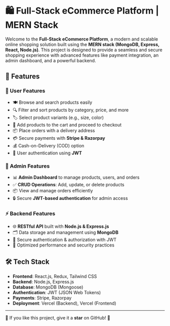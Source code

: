 # 🛍️ Full-Stack eCommerce Platform | MERN Stack

Welcome to the **Full-Stack eCommerce Platform**, a modern and scalable online shopping solution built using the **MERN stack (MongoDB, Express, React, Node.js)**. This project is designed to provide a seamless and secure shopping experience with advanced features like payment integration, an admin dashboard, and a powerful backend.

## 🚀 Features

### 🛂 User Features
- 🍽️ Browse and search products easily
- 🔍 Filter and sort products by category, price, and more
- 🏷️ Select product variants (e.g., size, color)
- 🛒 Add products to the cart and proceed to checkout
- 📦 Place orders with a delivery address
- 💳 Secure payments with **Stripe & Razorpay**
- 💰 Cash-on-Delivery (COD) option
- 🔐 User authentication using **JWT**

### 🎩 Admin Features
- 📊 **Admin Dashboard** to manage products, users, and orders
- ✅ **CRUD Operations**: Add, update, or delete products
- 📦 View and manage orders efficiently
- 🔒 Secure **JWT-based authentication** for admin access

### ⚡ Backend Features
- 🌐 **RESTful API** built with **Node.js & Express.js**
- 🗂️ Data storage and management using **MongoDB**
- 🔑 Secure authentication & authorization with JWT
- 🚀 Optimized performance and security practices

## 🛠️ Tech Stack
- **Frontend**: React.js, Redux, Tailwind CSS
- **Backend**: Node.js, Express.js
- **Database**: MongoDB (Mongoose)
- **Authentication**: JWT (JSON Web Tokens)
- **Payments**: Stripe, Razorpay
- **Deployment**: Vercel (Backend), Vercel (Frontend)

---

🌟 If you like this project, give it a **star** on GitHub! 🚀

